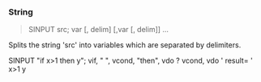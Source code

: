 ### String

> SINPUT src; var [, delim] [,var [, delim]] ...

Splits the string 'src' into variables which are separated by delimiters.


SINPUT "if x>1 then y"; vif, " ", vcond, "then", vdo
? vcond, vdo
' result=
' x>1   y

